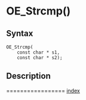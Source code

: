 # OE_Strcmp()



## Syntax

    OE_Strcmp(
        const char * s1,
        const char * s2);
## Description 

=================
[index](index.md)


